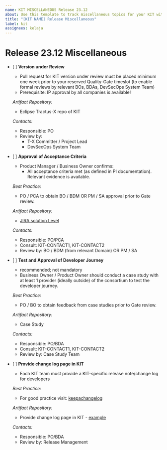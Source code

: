 ```yaml
---
name: KIT MISCELLANEOUS Release 23.12
about: Use this template to track miscellaneous topics for your KIT with regards to the upcoming Milestone.
title: "[KIT NAME] Release Miscellaneous"
label: kit
assignees: kelaja
---
```

<!-- 
Thanks for your contribution! Please fill out this template as good as possible. 
Important: Contributing Guidelines can be found here: https://eclipse-tractusx.github.io/docs/oss/how-to-contribute
Checkout the repository README for process description. 
-->

# Release 23.12 Miscellaneous

- [ ] **Version under Review**
  - Pull request for KIT version under review must be placed minimum one week prior to your reserved Quality-Gate timeslot (to enable formal reviews by relevant BOs, BDAs, DevSecOps System Team)
  - Prerequisite: IP approval by all companies is available! 

  _Artifact Repository:_
    - Eclipse Tractus-X repo of KIT 

  _Contacts:_
    - Responsible: PO 
    - Review by: 
      - T-X Committer / Project Lead 
      - DevSecOps System Team
     
- [ ] **Approval of Acceptance Criteria**
  - Product Manager / Business Owner confirms: 
    - All acceptance criteria met (as defined in PI documentation). Relevant evidence is available. 

  _Best Practice:_
    - PO / PCA to obtain BO / BDM OR PM / SA approval prior to Gate review. 

  _Artifact Repository:_
    - [JIRA solution Level](https://jira.catena-x.net/projects/CXSOLUTION/summary)

  _Contacts:_ 
    - Responsible: PO/PCA 
    - Consult: KIT-CONTACT1, KIT-CONTACT2 
    - Review by: BO / BDM (from relevant Domain) OR PM / SA
  
- [ ] **Test and Approval of Developer Journey**
  - recommended; not mandatory
  - Business Owner / Product Owner should conduct a case study with at least 1 provider (ideally outside) of the consortium to test the developer journey. 

  _Best Practice:_
    - PO / BO to obtain feedback from case studies prior to Gate review. 

  _Artifact Repository:_
    - Case Study 

  _Contacts:_ 
    - Responsible: PO/BDA 
    - Consult: KIT-CONTACT1, KIT-CONTACT2 
    - Review by: Case Study Team

- [ ] **Provide change log page in KIT**
  - Each KIT team must provide a KIT-specific release note/change log for developers

  _Best Practice:_
    - For good practice visit: [keepachangelog](https://keepachangelog.com/en/1.0.0/)

  _Artifact Repository:_
    - Provide change log page in KIT - [example](https://eclipse-tractusx.github.io/docs/kits/Traceability%20Kit/Traceability%20Kit%20Changelog)

  _Contacts:_ 
    - Responsible: PO/BDA 
    - Review by: Release Management